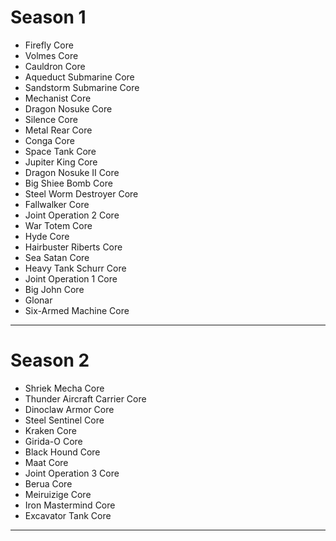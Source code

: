 # Season 1
- Firefly Core
- Volmes Core
- Cauldron Core
- Aqueduct Submarine Core
- Sandstorm Submarine Core
- Mechanist Core
- Dragon Nosuke Core
- Silence Core
- Metal Rear Core
- Conga Core
- Space Tank Core
- Jupiter King Core
- Dragon Nosuke II Core
- Big Shiee Bomb Core
- Steel Worm Destroyer Core
- Fallwalker Core
- Joint Operation 2 Core
- War Totem Core
- Hyde Core
- Hairbuster Riberts Core
- Sea Satan Core
- Heavy Tank Schurr Core
- Joint Operation 1 Core
- Big John Core
- Glonar
- Six-Armed Machine Core

---

# Season 2
- Shriek Mecha Core
- Thunder Aircraft Carrier Core
- Dinoclaw Armor Core
- Steel Sentinel Core
- Kraken Core
- Girida-O Core
- Black Hound Core
- Maat Core
- Joint Operation 3 Core
- Berua Core
- Meiruizige Core
- Iron Mastermind Core
- Excavator Tank Core

---
